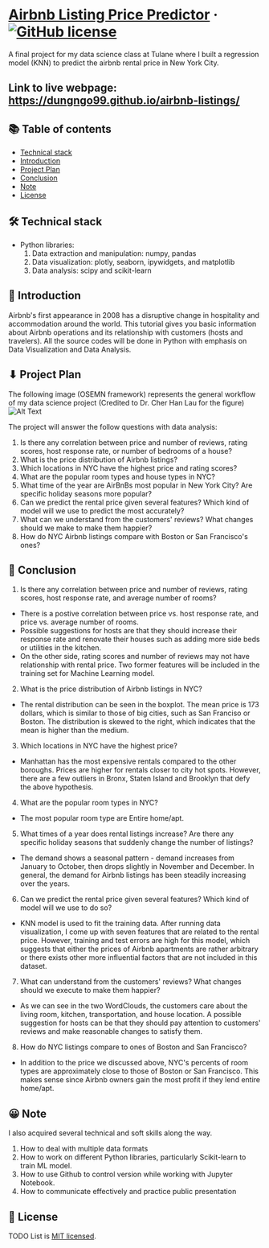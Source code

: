 # [Airbnb Listing Price Predictor](https://github.com/dungngo99/airbnb-listings) &middot; [![GitHub license](https://img.shields.io/badge/license-MIT-blue.svg)](https://github.com/dungngo99/airbnb-listings/blob/master/LICENSE)

A final project for my data science class at Tulane where I built a regression model (KNN) to predict the airbnb rental price in New York City.

## Link to live webpage: https://dungngo99.github.io/airbnb-listings/

## 📚 Table of contents

- [Technical stack](#technical-stack)
- [Introduction](#introduction)
- [Project Plan](#projectplan)
- [Conclusion](#conclusion)
- [Note](#note)
- [License](#license)

## 🛠 Technical stack

- Python libraries:
  1. Data extraction and manipulation: numpy, pandas
  2. Data visualization: plotly, seaborn, ipywidgets, and matplotlib
  3. Data analysis: scipy and scikit-learn

## 🚀 Introduction

Airbnb's first appearance in 2008 has a disruptive change in hospitality and accommodation around the world. This tutorial gives you basic information about Airbnb operations and its relationship with customers (hosts and travelers). All the source codes will be done in Python with emphasis on Data Visualization and Data Analysis.

## ⬇ Project Plan
The following image (OSEMN framework) represents the general workflow of my data science project (Credited to Dr. Cher Han Lau for the figure)
![Alt Text](https://miro.medium.com/max/1400/1*eE8DP4biqtaIK3aIy1S2zA.png)

The project will answer the follow questions with data analysis:
1. Is there any correlation between price and number of reviews, rating scores, host response rate, or number of bedrooms of a house?
2. What is the price distribution of Airbnb listings?
3. Which locations in NYC have the highest price and rating scores?
4. What are the popular room types and house types in NYC?
5. What time of the year are AirBnBs most popular in New York City? Are specific holiday seasons more popular?
6. Can we predict the rental price given several features? Which kind of model will we use to predict the most accurately?
7. What can we understand from the customers' reviews? What changes should we make to make them happier?
8. How do NYC Airbnb listings compare with Boston or San Francisco's ones?

## 🤩 Conclusion
1. Is there any correlation between price and number of reviews, rating scores, host response rate, and average number of rooms?
  - There is a postive correlation between price vs. host response rate, and price vs. average number of rooms. 
  - Possible suggestions for hosts are that they should increase their response rate and renovate their houses such as adding more side beds or utilities in the kitchen. 
  - On the other side, rating scores and number of reviews may not have relationship with rental price. Two former features will be included in the training set for Machine Learning model.

2. What is the price distribution of Airbnb listings in NYC?
  - The rental distribution can be seen in the boxplot. The mean price is 173 dollars, which is similar to those of big cities, such as San Franciso or Boston. The distribution is skewed to the right, which indicates that the mean is higher than the medium.

3. Which locations in NYC have the highest price?
  - Manhattan has the most expensive rentals compared to the other boroughs. Prices are higher for rentals closer to city hot spots. However, there are a few outliers in Bronx, Staten Island and Brooklyn that defy the above hypothesis.

4. What are the popular room types in NYC?
  - The most popular room type are Entire home/apt.

5. What times of a year does rental listings increase? Are there any specific holiday seasons that suddenly change the number of listings?
  - The demand shows a seasonal pattern - demand increases from January to October, then drops slightly in November and December. In general, the demand for Airbnb listings has been steadily increasing over the years.

6. Can we predict the rental price given several features? Which kind of model will we use to do so?
  - KNN model is used to fit the training data. After running data visualization, I come up with seven features that are related to the rental price. However, training and test errors are high for this model, which suggests that either the prices of Airbnb apartments are rather arbitrary or there exists other more influential factors that are not included in this dataset.

7. What can understand from the customers' reviews? What changes should we execute to make them happier?
  - As we can see in the two WordClouds, the customers care about the living room, kitchen, transportation, and house location. A possible suggestion for hosts can be that they should pay attention to customers' reviews and make reasonable changes to satisfy them.

8. How do NYC listings compare to ones of Boston and San Francisco?
  - In addition to the price we discussed above, NYC's percents of room types are approximately close to those of Boston or San Francisco. This makes sense since Airbnb owners gain the most profit if they lend entire home/apt.

## 😀 Note
I also acquired several technical and soft skills along the way. 
  1. How to deal with multiple data formats
  2. How to work on different Python libraries, particularly Scikit-learn to train ML model. 
  3. How to use Github to control version while working with Jupyter Notebook.
  4. How to communicate effectively and practice public presentation

## 📄 License

TODO List is [MIT licensed](./LICENSE).